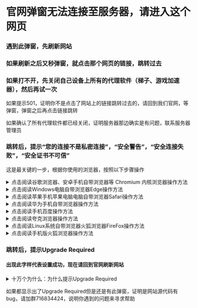 # 官网弹窗无法连接至服务器，请进入这个网页

### 遇到此弹窗，先刷新网站

### 如果刷新之后又秒弹窗，就点击那个网页的链接，跳转过去

### 如果打不开，先关闭自己设备上所有的代理软件（梯子、游戏加速器），然后再试一次

如果提示501，证明你不是点击了网站上的链接跳转过去的，请回到我们官网，等弹窗，弹窗之后再点击链接跳转

如果确认了所有代理软件都已经关闭，证明服务器那边确实是有问题，联系服务器管理员

### 跳转后，提示“您的连接不是私密连接”，“安全警告”，“安全连接失败”，“安全证书不可信”

这是最关键的一步，根据你使用的浏览器，按照以下步骤操作

<details>
  <summary>点击阅读谷歌浏览器、安卓手机自带浏览器等 Chromium 内核浏览器操作方法</summary>

![](img/Screenshot_20250119_020055_Chrome.jpg)

![](img/Screenshot_20250119_020101_Chrome.jpg)

</details>

<details>
  <summary>点击阅读Windows电脑自带浏览器Edge操作方法</summary>

![](img/屏幕截图2025-01-19015737.png)

![](img/屏幕截图2025-01-19015750.png)

</details>

<details>
  <summary>点击阅读苹果手机苹果电脑电脑自带浏览器Safari操作方法</summary>

![](img/IMG_2937.PNG)

![](img/IMG_2938.PNG)

![](img/IMG_2939.PNG)

#### 出现此字样代表设置成功

![](img/IMG_2940.PNG)

</details>

<details>
  <summary>点击阅读华为手机自带浏览器操作方法</summary>

![](img/mmexport1737224705953.jpg)

#### 出现此字样代表设置成功

![](img/mmexport1737224707281.jpg)

</details>

<details>
  <summary>点击阅读手机百度操作方法</summary>

![](img/Screenshot_20250119_020143_Baidu.jpg)

</details>

<details>
  <summary>点击阅读夸克浏览器操作方法</summary>

![](img/Screenshot_20250119_021725.jpg)

#### 出现此字样代表设置成功

![](img/Screenshot_20250119_021732.jpg)

</details>

<details>
  <summary>点击阅读Linux系统自带浏览器火狐浏览器FireFox操作方法</summary>

![](img/屏幕截图2025-01-19015237.png)

#### 出现此字样代表设置成功

![](img/屏幕截图2025-01-19015300.png)

</details>

<details>
  <summary>点击阅读手机版火狐浏览器操作方法</summary>

![](img/Screenshot_20250119_015839_Firefox.jpg)

#### 出现此字样代表设置成功

![](img/Screenshot_20250119_015839_Firefox.jpg)

</details>


### 跳转后，提示Upgrade Required

#### 出现此字样代表设置成功，现在请回到官网刷新网站

<details>
  <summary>十万个为什么：为什么提示Upgrade Required</summary>

刚刚无视风险继续访问的步骤是解除对我们服务器API的默认限制

我们的官网为前后端分离形式

我们的服务器采用Websocket（ws）协议提供API服务，而该协议是基于http协议的

我们的官网采用Github Pages提供的免费服务，所以我们的官网不能使用单纯的websocket协议连接服务器，技术上具体因为以下几点原因：

1. Github Pages不能禁用https
2. 最新版本浏览器普遍默认开启https-first，99%的玩家不知道如何关闭
3. 最新版本浏览器普遍默认开启禁止https网站连接普通websocket，只能连接https的websocket（wss），导致一旦通过https访问官网，官网就无法通过普通websocket协议连接服务器API，而且99%玩家不知道如何关闭
4. https-first模式下浏览器永远将http协议改为https协议，如果网站自行将其改回http，就会和浏览器对抗，然后浏览器觉得网站太吵，禁止网站改回http，于是浏览器获胜，网站仍然无法连接服务器
4. 服务器管理团队没有钱或精力为websocket服务配置SSL证书，配置了SSL证书就可以没有上文那个不安全连接的提示
5. 如果直接用服务器的公网搭建官网，不仅运营商封80端口，访问必须带端口号，而且现在上面在查家宽搭建网站，用来公开访问的网站更容易被查
6. 自己买虚拟主机搭建官网虽然可以直接禁用https，但是API方面是必须用服务器自己的公网搭建的，如果用了普通websocket，由于基于http协议，仍然能被上面查到
7. 自己买vps反代服务器的API虽然可行，但是vps太贵了
8. 公共内网穿透运营商内地节点只能用wss协议+自签证书，目前我们用的就是这个方案，所以自签证书导致证书错误，国外和港澳台节点虽然能穿透普通websocket，但是不稳定，内地几乎不可用

未来的两种解决方案：
1. 用梯子加速frp促使海外节点稳定连接，进而换上普通websocket
2. 搞到正经的ssl证书给服务器后端装上

</details>

如果都显示出了Upgrade Required但是还是有此弹窗，证明是网站源代码有bug，请加群716834424，说明你遇到的问题来寻求帮助